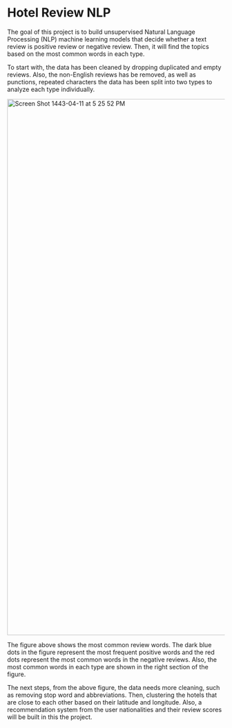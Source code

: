 # Hotel Review NLP 
The goal of this project is to build unsupervised Natural Language Processing (NLP) machine learning models that decide whether a text review
is positive review or negative review. Then, it will find the topics based on the most common words in each type.

To start with, the data has been cleaned by dropping duplicated and empty reviews. Also, the non-English reviews has be removed, as well as punctions, 
repeated characters  the data has been split into two types to analyze each type individually.

<img width="1242" alt="Screen Shot 1443-04-11 at 5 25 52 PM" src="https://user-images.githubusercontent.com/90555117/142011537-2d86e3dc-9792-4008-adee-df90bf824c91.png">
 
The figure above shows the most common review words. The dark blue dots in the figure represent the most frequent positive words and the red dots 
represent the most common words in the negative reviews. Also, the most common words in each type are shown in the right section of the figure.

The next steps, from the above figure, the data needs more cleaning, such as removing stop word and abbreviations. Then, clustering the hotels that are 
close to each other based on their latitude and longitude. Also, a recommendation system from the user nationalities and their review scores will be built in this the project.

